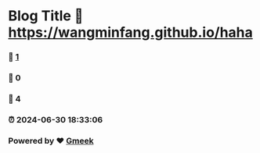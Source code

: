# Blog Title :link: https://wangminfang.github.io/haha 
### :page_facing_up: [1](https://wangminfang.github.io/haha/tag.html) 
### :speech_balloon: 0 
### :hibiscus: 4 
### :alarm_clock: 2024-06-30 18:33:06 
### Powered by :heart: [Gmeek](https://github.com/Meekdai/Gmeek)
